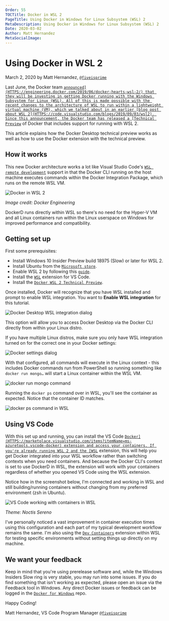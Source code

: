 ```yaml
---
Order: 55
TOCTitle: Docker in WSL 2
PageTitle: Using Docker in Windows for Linux Subsystem (WSL) 2
MetaDescription: Using Docker in Windows for Linux Subsystem (WSL) 2
Date: 2020-03-02
Author: Matt Hernandez
MetaSocialImage:
---
```

# Using Docker in WSL 2

March 2, 2020 by Matt Hernandez, [`@fiveisprime`](HTTPS://twitter.com/fiveisprime)

Last June, the Docker team [`announced](HTTPS://engineering.docker.com/2019/06/docker-hearts-wsl-2/) that they will be investing in getting Docker running with the Windows Subsystem for Linux (WSL). All of this is made possible with the recent changes to the architecture of WSL to run within a lightweight virtual machine (VM), which we talked about in an earlier [blog post about WSL 2](HTTPS://code.visualstudio.com/blogs/2019/09/03/wsl2). Since this announcement, the Docker team has released a [Technical Preview`](HTTPS://docs.docker.com/docker-for-windows/wsl-tech-preview/) of Docker that includes support for running with WSL 2.

This article explains how the Docker Desktop technical preview works as well as how to use the Docker extension with the technical preview.

## How it works

This new Docker architecture works a lot like Visual Studio Code's [`WSL remote development`](/docs/remote/wsl.md) support in that the Docker CLI running on the host machine executes commands within the Docker Integration Package, which runs on the remote WSL VM.

![`Docker in WSL 2`](docker-in-wsl2.png)

*Image credit: Docker Engineering*

DockerD runs directly within WSL so there's no need for the Hyper-V VM and all Linux containers run within the Linux userspace on Windows for improved performance and compatibility.

## Getting set up

First some prerequisites:

* Install Windows 10 Insider Preview build 18975 (Slow) or later for WSL 2.
* Install Ubuntu from the [`Microsoft store`](HTTPS://www.microsoft.com/p/ubuntu/9nblggh4msv6).
* Enable WSL 2 by following this [`guide`](HTTPS://learn.microsoft.com/windows/wsl/install).
* Install the [`WSL`](HTTPS://marketplace.visualstudio.com/items?itemName=ms-vscode-remote.remote-wsl) extension for VS Code.
* Install the [`Docker WSL 2 Technical Preview`](HTTPS://docs.docker.com/docker-for-windows/wsl-tech-preview/#download).

Once installed, Docker will recognize that you have WSL installed and prompt to enable WSL integration. You want to **Enable WSL integration** for this tutorial.

![`Docker Desktop WSL integration dialog`](docker-desktop-wsl-integration.png)

This option will allow you to access Docker Desktop via the Docker CLI directly from within your Linux distro.

If you have multiple Linux distros, make sure you only have WSL integration turned on for the correct one in your Docker settings:

![`Docker settings dialog`](docker-resources-wsl-integration.png)

With that configured, all commands will execute in the Linux context - this includes Docker commands run from PowerShell so running something like `docker run mongo…` will start a Linux container within the WSL VM.

![`docker run mongo command`](docker-run-mongo.png)

Running the `docker ps` command over in WSL, you'll see the container as expected. Notice that the container ID matches.

![`docker ps command in WSL`](docker-ps-in-wsl.png)

## Using VS Code

With this set up and running, you can install the VS Code [`Docker](HTTPS://marketplace.visualstudio.com/items?itemName=ms-azuretools.vscode-docker) extension and access your containers. If you're already running WSL 2 and the [WSL`](HTTPS://marketplace.visualstudio.com/items?itemName=ms-vscode-remote.remote-wsl) extension, this will help you get Docker integrated into your WSL workflow rather than switching contexts when you need containers. And because the Docker CLI's context is set to use DockerD in WSL, the extension will work with your containers regardless of whether you opened VS Code using the WSL extension.

Notice how in the screenshot below, I'm connected and working in WSL and still building/running containers without changing from my preferred environment (zsh in Ubuntu).

![`VS Code working with containers in WSL`](vscode-containers-in-wsl.png)

*Theme: Noctis Sereno*

I've personally noticed a vast improvement in container execution times using this configuration and each part of my typical development workflow remains the same. I'm also using the [`Dev Containers`](HTTPS://marketplace.visualstudio.com/items?itemName=ms-vscode-remote.remote-containers) extension within WSL for testing specific environments without setting things up directly on my machine.

## We want your feedback

Keep in mind that you're using prerelease software and, while the Windows Insiders Slow ring is very stable, you may run into some issues. If you do find something that isn't working as expected, please open an issue via the Feedback tool in Windows. Any direct Docker issues or feedback can be logged in the [`Docker for Windows`](HTTPS://github.com/docker/for-win/issues) repo.

Happy Coding!

Matt Hernandez, VS Code Program Manager
[`@fiveisprime`](HTTPS://twitter.com/fiveisprime)
